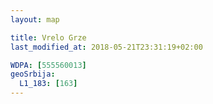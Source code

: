 ```yaml
---
layout: map

title: Vrelo Grze
last_modified_at: 2018-05-21T23:31:19+02:00

WDPA: [555560013]
geoSrbija:
  L1_183: [163]
---
```

